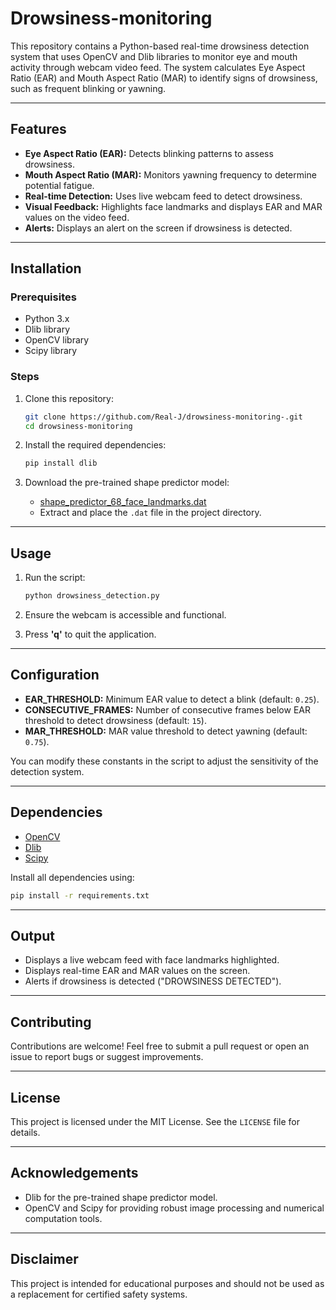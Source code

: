 # Drowsiness-monitoring


This repository contains a Python-based real-time drowsiness detection system that uses OpenCV and Dlib libraries to monitor eye and mouth activity through webcam video feed. The system calculates Eye Aspect Ratio (EAR) and Mouth Aspect Ratio (MAR) to identify signs of drowsiness, such as frequent blinking or yawning.

---

## Features

- **Eye Aspect Ratio (EAR):** Detects blinking patterns to assess drowsiness.
- **Mouth Aspect Ratio (MAR):** Monitors yawning frequency to determine potential fatigue.
- **Real-time Detection:** Uses live webcam feed to detect drowsiness.
- **Visual Feedback:** Highlights face landmarks and displays EAR and MAR values on the video feed.
- **Alerts:** Displays an alert on the screen if drowsiness is detected.

---

## Installation

### Prerequisites

- Python 3.x
- Dlib library
- OpenCV library
- Scipy library

### Steps

1. Clone this repository:

   ```bash
   git clone https://github.com/Real-J/drowsiness-monitoring-.git
   cd drowsiness-monitoring
   ```

2. Install the required dependencies:

   ```bash
   pip install dlib
   ```

3. Download the pre-trained shape predictor model:

   - [shape_predictor_68_face_landmarks.dat](http://dlib.net/files/shape_predictor_68_face_landmarks.dat.bz2)
   - Extract and place the `.dat` file in the project directory.

---

## Usage

1. Run the script:

   ```bash
   python drowsiness_detection.py
   ```

2. Ensure the webcam is accessible and functional.

3. Press **'q'** to quit the application.

---

## Configuration

- **EAR_THRESHOLD:** Minimum EAR value to detect a blink (default: `0.25`).
- **CONSECUTIVE_FRAMES:** Number of consecutive frames below EAR threshold to detect drowsiness (default: `15`).
- **MAR_THRESHOLD:** MAR value threshold to detect yawning (default: `0.75`).

You can modify these constants in the script to adjust the sensitivity of the detection system.

---

## Dependencies

- [OpenCV](https://opencv.org/)
- [Dlib](http://dlib.net/)
- [Scipy](https://www.scipy.org/)

Install all dependencies using:

```bash
pip install -r requirements.txt
```

---

## Output

- Displays a live webcam feed with face landmarks highlighted.
- Displays real-time EAR and MAR values on the screen.
- Alerts if drowsiness is detected ("DROWSINESS DETECTED").

---

## Contributing

Contributions are welcome! Feel free to submit a pull request or open an issue to report bugs or suggest improvements.

---

## License

This project is licensed under the MIT License. See the `LICENSE` file for details.

---

## Acknowledgements

- Dlib for the pre-trained shape predictor model.
- OpenCV and Scipy for providing robust image processing and numerical computation tools.

---

## Disclaimer

This project is intended for educational purposes and should not be used as a replacement for certified safety systems.

